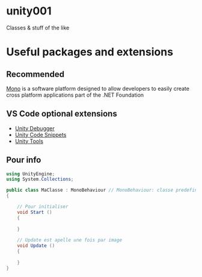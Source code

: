 # unity001
Classes &amp; stuff of the like

# Useful packages and extensions 
## Recommended
[Mono](https://www.mono-project.com/download/stable/#download-lin)
is a software platform designed to allow developers
to easily create cross platform applications part of the .NET Foundation

## VS Code optional extensions
- [Unity Debugger](https://marketplace.visualstudio.com/items?itemName=Unity.unity-debug)
- [Unity Code Snippets](https://marketplace.visualstudio.com/items?itemName=kleber-swf.unity-code-snippets)
- [Unity Tools](https://marketplace.visualstudio.com/items?itemName=Tobiah.unity-tools)

## Pour info
```c#
using UnityEngine;
using System.Collections;

public class MaClasse : MonoBehaviour // MonoBehaviour: classe predefinie a partir de laquelle on construit les notres
{

    // Pour initialiser
    void Start () 
    {
    
    }
    
    // Update est apelle une fois par image
    void Update () 
    {
    
    }
}
```
